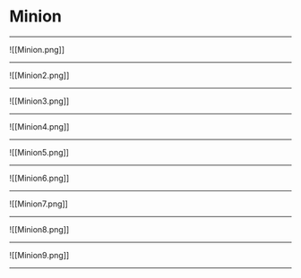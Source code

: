 # Minion

  

---

  

![[Minion.png]]
  

---

  

![[Minion2.png]]

  

---

  

![[Minion3.png]]

  

---

  

![[Minion4.png]]

  

---

  

![[Minion5.png]]

  

---

  

![[Minion6.png]]

  

---

  

![[Minion7.png]]
  

---

  

![[Minion8.png]]

  

---

  

![[Minion9.png]]

  

---